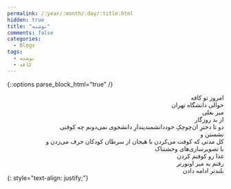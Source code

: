 ```yaml
---
permalink: /:year/:month/:day/:title.html
hidden: true
title: "نوشته"
comments: false
categories:
  - Blogs
tags:
  - نوشته
  - کافه
---
```


{::options parse_block_html="true" /}
<div dir='rtl' align='right'>
امروز تو کافه<br>
حوالی دانشگاه تهران<br>
میز بغلی<br>
از بد روزگار<br>
دو تا دخترِ ان‌چوچکِ خوددانشمندپندارِ دانشجوی نمی‌دونم چه کوفتی<br>
نشستن و<br>
کل مدتی که کوفت می‌کردن با هیجان از سرطان کودکان حرف می‌زدن و<br>
با تصویرسازی‌های وحشتناک<br>
غذا رو کوفتم کردن<br>
رفتم یه میز اونورتر<br>
بلندتر ادامه دادن
</div>
{: style="text-align: justify;"}